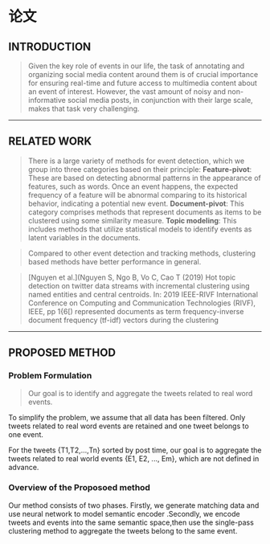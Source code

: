 # 论文

## INTRODUCTION

> Given the key role of events in our life, the task of annotating and organizing social media content around them is of crucial importance for ensuring real-time and future access to multimedia content about an event of interest. However, the vast amount of noisy and non-informative social media posts, in conjunction with their large scale, makes that task very challenging.



---

## RELATED WORK

>There is a large variety of methods for event detection, which we group into three categories based on their principle:
>**Feature-pivot**: These are based on detecting abnormal patterns in the appearance of features, such as words. Once an event happens, the expected frequency of a feature will be abnormal comparing to its historical behavior, indicating a potential new event.
>**Document-pivot**: This category comprises methods that represent documents as items to be clustered using some similarity measure.
> **Topic modeling**: This includes methods that utilize statistical models to identify events as latent variables in the documents.



> Compared to other event detection and tracking methods, clustering based methods have better performance in general.



> [Nguyen et al.](Nguyen S, Ngo B, Vo C, Cao T (2019) Hot topic detection on twitter data streams with incremental clustering using named entities and central centroids. In: 2019 IEEE-RIVF International Conference on Computing and Communication Technologies (RIVF), IEEE, pp 1{6[)  represented documents as term frequency-inverse document frequency (tf-idf) vectors during the clustering



---

## PROPOSED METHOD

### Problem Formulation

> Our goal is to identify and aggregate the tweets related to real word events.

To simplify the problem, we assume that all data has been filtered. Only tweets related to real word events are retained and one tweet belongs to one event.

For the tweets {T1,T2,...,Tn} sorted by post time, our goal is to aggregate the tweets related to real world events {E1, E2, ..., Em}, which are not defined in advance. 

### Overview of the Proposoed method

Our method consists of two phases. Firstly, we generate matching data and use neural network to model semantic encoder .Secondly, we encode  tweets and events into the same semantic space,then use the single-pass clustering method to aggregate the tweets belong to the same event.